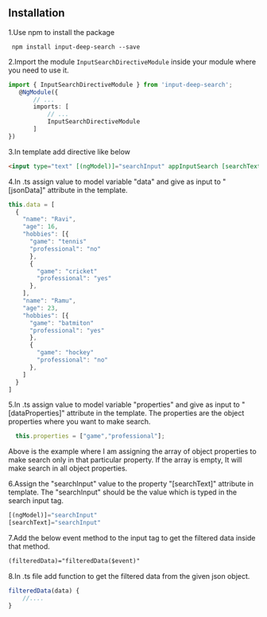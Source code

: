 ## Installation

1.Use npm to install the package

 ```terminal
  npm install input-deep-search --save
 ```

2.Import the module `InputSearchDirectiveModule` inside your module where you need to use it.

 ```typescript
import { InputSearchDirectiveModule } from 'input-deep-search'; 
    @NgModule({
        // ...
        imports: [
            // ...
            InputSearchDirectiveModule
        ]
})
 ```

3.In template add directive like below

  ```html
  <input type="text" [(ngModel)]="searchInput" appInputSearch [searchText]="searchInput" [jsonData]="data" [dataProperties]="properties" (filteredData)="filteredData($event)">
  ```

4.In .ts assign value to model variable "data" and give as input to "[jsonData]" attribute in the template.
  ```typescript
  this.data = [
    {
      "name": "Ravi",
      "age": 16,
      "hobbies": [{
        "game": "tennis"
        "professional": "no"
        },
        {
          "game": "cricket"
          "professional": "yes"
        },
      ],
      "name": "Ramu",
      "age": 23,
      "hobbies": [{
        "game": "batmiton"
        "professional": "yes"
        },
        {
          "game": "hockey"
          "professional": "no"
        },
      ]
    }
  ]
  ```

5.In .ts assign value to model variable "properties" and give as input to "[dataProperties]" attribute in the template. The properties are the object properties where you want to make search.
  ```typescript
    this.properties = ["game","professional"];
  ```
  Above is the example where I am assigning the array of object properties to make search only in that particular property. If the array is empty, It will make search in all object properties. 

6.Assign the "searchInput" value to the property "[searchText]" attribute in template. The "searchInput" should be the value which is typed in the search input tag.

  ```typescript
  [(ngModel)]="searchInput"
  [searchText]="searchInput"
  ```

7.Add the below event method to the input tag to get the filtered data inside that method.

  ```html
  (filteredData)="filteredData($event)"
  ```

8.In .ts file add function to get the filtered data from the given json object.

  ```typescript
  filteredData(data) {
      //....
  }
  ```

